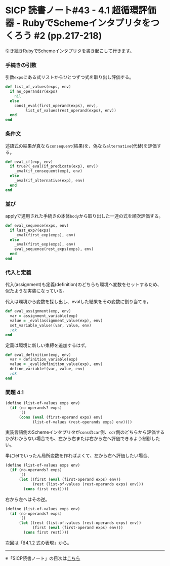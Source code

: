 SICP 読書ノート#43 - 4.1 超循環評価器 - RubyでSchemeインタプリタをつくろう #2 (pp.217-218)
======================================

引き続きRubyでSchemeインタプリタを書き起こして行きます。


### 手続きの引数

引数```exps```にある式リストからひとつずつ式を取り出し評価する。

```ruby
def list_of_values(exps, env)
  if no_operands?(exps)
    nil
  else
    cons(_eval(first_operand(exps), env),
         list_of_values(rest_operand(exps), env))
  end
end
```

### 条件文

述語式の結果が真なら```consequent```(結果)を、偽なら```alternative```(代替)を評価する。

```ruby
def eval_if(exp, env)
  if true?(_eval(if_predicate(exp), env))
    _eval(if_consequent(exp), env)
  else
    _eval(if_alternative(exp), env)
  end
end
```

### 並び

applyで適用された手続きの本体```body```から取り出した一連の式を順次評価する。

```ruby
def eval_sequence(exps, env)
  if last_exp?(exps)
    _eval(first_exp(exps), env)
  else
    _eval(first_exp(exps), env)
    eval_sequence(rest_exps(exps), env)
  end
end
```

### 代入と定義

代入(assignment)も定義(definition)のどちらも環境へ変数をセットするため、似たような実装になっている。

代入は環境から変数を探し出し、evalした結果をその変数に割り当てる。

```ruby
def eval_assignment(exp, env)
  var = assignment_variable(exp)
  value = _eval(assignment_value(exp), env)
  set_variable_value!(var, value, env)
  :ok
end
```

定義は環境に新しい束縛を追加するはず。

```ruby
def eval_definition(exp, env)
  var = definition_variable(exp)
  value = _eval(definition_value(exp), env)
  define_variable!(var, value, env)
  :ok
end
```

### 問題 4.1

```scheme
(define (list-of-values exps env)
  (if (no-operands? exps)
      '()
      (cons (eval (first-operand exps) env)
            (list-of-values (rest-operands exps) env))))
```

実装言語側のSchemeインタプリタが```cons```の```car```側、```cdr```側のどちらから評価するかがわからない場合でも、左から右または右から左へ評価できるよう制御したい。

単にletでいったん局所変数を作ればよくて、左から右へ評価したい場合、

```scheme
(define (list-of-values exps env)
  (if (no-operands? exps)
      '()
	  (let ((first (eval (first-operand exps) env))
			(rest (list-of-values (rest-operands exps) env)))
		(cons first rest))))
```

右から左へはその逆。

```scheme
(define (list-of-values exps env)
  (if (no-operands? exps)
      '()
	  (let ((rest (list-of-values (rest-operands exps) env))
			(first (eval (first-operand exps) env)))
		(cons first rest))))
```


次回は「§4.1.2 式の表現」から。

--------------------------------

※「SICP読書ノート」の目次は[こちら](/entry/sicp/index)


<script type="text/x-mathjax-config">
  MathJax.Hub.Config({ tex2jax: { inlineMath: [['$','$'], ["\\(","\\)"]] } });
</script>
<script type="text/javascript"
  src="http://cdn.mathjax.org/mathjax/latest/MathJax.js?config=TeX-AMS_HTML">
</script>
<meta http-equiv="X-UA-Compatible" CONTENT="IE=EmulateIE7" />
